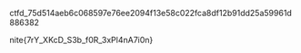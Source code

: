 
ctfd_75d514aeb6c068597e76ee2094f13e58c022fca8df12b91dd25a59961d886382





nite{7rY_XKcD_S3b_f0R_3xPl4nA7i0n}
